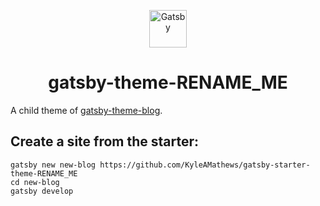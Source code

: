 <p align="center">
  <a href="https://www.gatsbyjs.org">
    <img alt="Gatsby" src="https://www.gatsbyjs.org/monogram.svg" width="60" />
  </a>
</p>
<h1 align="center">
  gatsby-theme-RENAME_ME
</h1>

A child theme of [gatsby-theme-blog](https://www.gatsbyjs.org/packages/gatsby-theme-blog/?=gatsby-theme-blog).

## Create a site from the starter:

```shell
gatsby new new-blog https://github.com/KyleAMathews/gatsby-starter-theme-RENAME_ME
cd new-blog
gatsby develop
```
